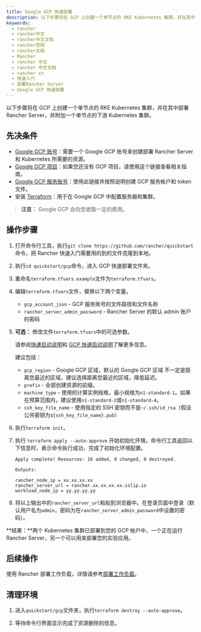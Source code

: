 ```yaml
---
title: Google GCP 快速部署
description: 以下步骤将在 GCP 上创建一个单节点的 RKE Kubernetes 集群，并在其中部署 Rancher Server，并附加一个单节点的下游 Kubernetes 集群。
keywords:
  - rancher
  - rancher中文
  - rancher中文文档
  - rancher官网
  - rancher文档
  - Rancher
  - rancher 中文
  - rancher 中文文档
  - rancher cn
  - 快速入门
  - 部署Rancher Server
  - Google GCP 快速部署
---
```


以下步骤将在 GCP 上创建一个单节点的 RKE Kubernetes 集群，并在其中部署 Rancher Server，并附加一个单节点的下游 Kubernetes 集群。

## 先决条件

- [Google GCP 账号](https://console.cloud.google.com/)：需要一个 Google GCP 账号来创建部署 Rancher Server 和 Kubernetes 所需要的资源。
- [Google GCP 项目](https://cloud.google.com/appengine/docs/standard/nodejs/building-app/creating-project)：如果您还没有 GCP 项目，请使用这个链接查看相关指南。
- [Google GCP 服务账号](https://cloud.google.com/iam/docs/creating-managing-service-account-keys)：使用此链接并按照说明创建 GCP 服务帐户和 token 文件。
- 安装 [Terraform](https://www.terraform.io/downloads.html)：用于在 Google GCP 中配置服务器和集群。

> **注意：**
> Google GCP 会向您收取一定的费用。

## 操作步骤

1. 打开命令行工具，执行`git clone https://github.com/rancher/quickstart`命令，把 Rancher 快速入门需要用的到的文件克隆到本地。

1. 执行`cd quickstart/gcp`命令，进入 GCP 快速部署文件夹。

1. 重命名`terraform.tfvars.example`文件为`terraform.tfvars`。

1. 编辑`terraform.tfvars`文件，替换以下两个变量。

   - `gcp_account_json` - GCP 服务账号的文件路径和文件名称
   - `rancher_server_admin_password` - Rancher Server 的默认 admin 账户的密码

1. **可选：** 修改文件`terraform.tfvars`中的可选参数。

   请参阅[快速启动说明](https://github.com/rancher/quickstart)和 [GCP 快速启动说明](https://github.com/rancher/quickstart/tree/master/gcp)了解更多信息。

   建议包括：

   - `gcp_region` - Google GCP 区域，默认的 Google GCP 区域 不一定是距离您最近的区域，建议选择距离您最近的区域，降低延迟。
   - `prefix` - 全部创建资源的前缀。
   - `machine_type` - 使用的计算实例规格，最小规格为`n1-standard-1`。如果在预算范围内，建议使用`n1-standard-2`或`n1-standard-4`。
   - `ssh_key_file_name` - 使用指定的 SSH 密钥而不是`~/.ssh/id_rsa`（假设公共密钥为`${ssh_key_file_name}.pub`）

1. 执行`terraform init`。

1. 执行 `terraform apply --auto-approve` 开始初始化环境，命令行工具返回以下信息时，表示命令执行成功，完成了初始化环境配置。

   ```
   Apply complete! Resources: 16 added, 0 changed, 0 destroyed.

   Outputs:

   rancher_node_ip = xx.xx.xx.xx
   rancher_server_url = rancher.xx.xx.xx.xx.sslip.io
   workload_node_ip = yy.yy.yy.yy
   ```

1. 将以上输出中的`rancher_server_url`粘贴到浏览器中。在登录页面中登录（默认用户名为`admin`，密码为在`rancher_server_admin_password`中设置的密码）。

**结果：**两个 Kubernetes 集群已部署到您的 GCP 帐户中，一个正在运行 Rancher Server，另一个可以用来部署您的实验应用。

## 后续操作

使用 Rancher 部署工作负载，详情请参考[部署工作负载](/docs/rancher2.5/quick-start-guide/workload/_index)。

## 清理环境

1. 进入`quickstart/gcp`文件夹，执行`terraform destroy --auto-approve`。

1. 等待命令行界面显示完成了资源删除的信息。
